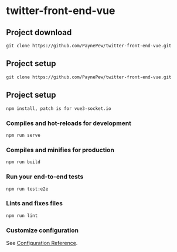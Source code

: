 # twitter-front-end-vue

## Project download
```
git clone https://github.com/PaynePew/twitter-front-end-vue.git
```

## Project setup
```
git clone https://github.com/PaynePew/twitter-front-end-vue.git
```

## Project setup
```
npm install, patch is for vue3-socket.io
```

### Compiles and hot-reloads for development
```
npm run serve
```

### Compiles and minifies for production
```
npm run build
```

### Run your end-to-end tests
```
npm run test:e2e
```

### Lints and fixes files
```
npm run lint
```

### Customize configuration
See [Configuration Reference](https://cli.vuejs.org/config/).
